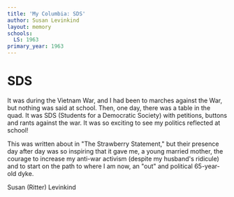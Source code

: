 ```yaml
---
title: 'My Columbia: SDS'
author: Susan Levinkind
layout: memory
schools:
  LS: 1963
primary_year: 1963
---
```

# SDS

It was during the Vietnam War, and I had been to marches against the War, but nothing was said at school. Then, one day, there was a table in the quad.  It was SDS (Students for a Democratic Society) with petitions, buttons and rants against the war. It was so exciting to see my politics reflected at school!

This was written about in "The Strawberry Statement," but their presence day after day was so inspiring that it gave me, a young married mother, the courage to increase my anti-war activism (despite my husband's ridicule) and to start on the path to where I am now, an "out" and political 65-year-old dyke.

Susan (Ritter) Levinkind
